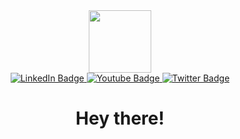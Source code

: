 <div id="header" align="center">
  <img src="https://media.giphy.com/media/v1.Y2lkPTc5MGI3NjExNHFtbzVzZW1jaDBpaWVyZjZwYTBjZ2dnaGlycXExcnljbXdiZWFlOCZlcD12MV9pbnRlcm5hbF9naWZfYnlfaWQmY3Q9cw/M9gbBd9nbDrOTu1Mqx/giphy.gif)https://media.giphy.com/media/v1.Y2lkPTc5MGI3NjExNHFtbzVzZW1jaDBpaWVyZjZwYTBjZ2dnaGlycXExcnljbXdiZWFlOCZlcD12MV9pbnRlcm5hbF9naWZfYnlfaWQmY3Q9cw/M9gbBd9nbDrOTu1Mqx/giphy.gif" width="100"/>
</div>
<div id="badges" align="center">
  <a href="https://www.linkedin.com/in/denys-pokusaiev-4229392a0/">
    <img src="https://img.shields.io/badge/LinkedIn-blue?style=for-the-badge&logo=linkedin&logoColor=white" alt="LinkedIn Badge"/>
  </a>
  <a href="https://www.instagram.com/pakusevich/">
    <img src="https://img.shields.io/badge/Instagram-red?style=for-the-badge&logo=instagram&logoColor=white" alt="Youtube Badge"/>
  </a>
  <a href="https://www.facebook.com/denis.pokusaev.1">
    <img src="https://img.shields.io/badge/Facebook-blue?style=for-the-badge&logo=facebook&logoColor=white" alt="Twitter Badge"/>
  </a>
</div>
<div id="img" align="center">
<img src="https://komarev.com/ghpvc/?username=pakusevich&style=flat-square&color=blue" alt=""/>
</div>
<h1 align="center">
  Hey there!
</h1>
